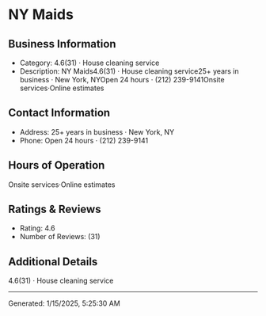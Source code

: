 # NY Maids

## Business Information
- Category: 4.6(31) · House cleaning service
- Description: NY Maids4.6(31) · House cleaning service25+ years in business · New York, NYOpen 24 hours · (212) 239-9141Onsite services·Online estimates

## Contact Information
- Address: 25+ years in business · New York, NY
- Phone: Open 24 hours · (212) 239-9141


## Hours of Operation
Onsite services·Online estimates

## Ratings & Reviews
- Rating: 4.6
- Number of Reviews: (31)

## Additional Details
4.6(31) · House cleaning service

---
Generated: 1/15/2025, 5:25:30 AM